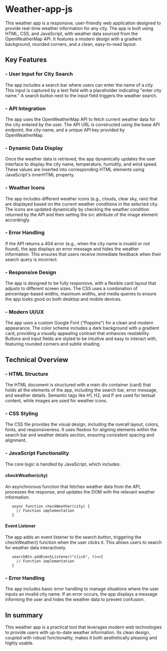 # Weather-app-js

   This weather app is a responsive, user-friendly web application designed to provide real-time weather information for any city. The app is built using HTML, CSS, and JavaScript, with weather data sourced from the OpenWeatherMap API. It features a modern design with a gradient background, rounded corners, and a clean, easy-to-read layout.

<h2>Key Features</h2>

<h3>- User Input for City Search</h3>

   The app includes a search bar where users can enter the name of a city. This input is captured by a text field with a placeholder indicating "enter city name." A search button next to the input field triggers the weather search.

<h3>- API Integration</h3>

   The app uses the OpenWeatherMap API to fetch current weather data for the city entered by the user. The API URL is constructed using the base API endpoint, the city name, and a unique API key provided by OpenWeatherMap.

<h3>- Dynamic Data Display</h3>

   Once the weather data is retrieved, the app dynamically updates the user interface to display the city name, temperature, humidity, and wind speed. These values are inserted into corresponding HTML elements using JavaScript's innerHTML property.

<h3>- Weather Icons</h3>

   The app includes different weather icons (e.g., clouds, clear sky, rain) that are displayed based on the current weather conditions in the selected city. The icons are updated dynamically by checking the weather condition returned by the API and then setting the src attribute of the image element accordingly.

<h3>- Error Handling</h3>

   If the API returns a 404 error (e.g., when the city name is invalid or not found), the app displays an error message and hides the weather information. This ensures that users receive immediate feedback when their search query is incorrect.

<h3>- Responsive Design</h3>

   The app is designed to be fully responsive, with a flexible card layout that adjusts to different screen sizes. The CSS uses a combination of percentage-based widths, maximum widths, and media queries to ensure the app looks good on both desktop and mobile devices.

<h3>- Modern UI/UX</h3>

   The app uses a custom Google Font ("Poppins") for a clean and modern appearance. The color scheme includes a dark background with a gradient card, providing a visually appealing contrast that enhances readability. Buttons and input fields are styled to be intuitive and easy to interact with, featuring rounded corners and subtle shading.

<h2>Technical Overview</h2>
   
<h3>- HTML Structure</h3>

   The HTML document is structured with a main div container (card) that holds all the elements of the app, including the search bar, error message, and weather details. Semantic tags like H1, H2, and P are used for textual content, while images are used for weather icons.

<h3>- CSS Styling</h3>

   The CSS file provides the visual design, including the overall layout, colors, fonts, and responsiveness. It uses flexbox for aligning elements within the search bar and weather details section, ensuring consistent spacing and alignment.

<h3>- JavaScript Functionality</h3>

   The core logic is handled by JavaScript, which includes:

   <h4>checkWeather(city)</h4>

   An asynchronous function that fetches weather data from the API, processes the response, and updates the DOM with the relevant weather information.

       async function checkWeather(city) {
         // Function implementation
       }

   <h4>Event Listener</h4>

   The app adds an event listener to the search button, triggering the checkWeather() function when the user clicks it. This allows users to search for weather data interactively.

       searchBtn.addEventListener("click", ()=>{
         // Function implementation
       }

   <h3>- Error Handling</h3>

   The app includes basic error handling to manage situations where the user inputs an invalid city name. If an error occurs, the app displays a message informing the user and hides the weather data to prevent confusion.

<h2>In summary</h2>
This weather app is a practical tool that leverages modern web technologies to provide users with up-to-date weather information. Its clean design, coupled with robust functionality, makes it both aesthetically pleasing and highly usable.
